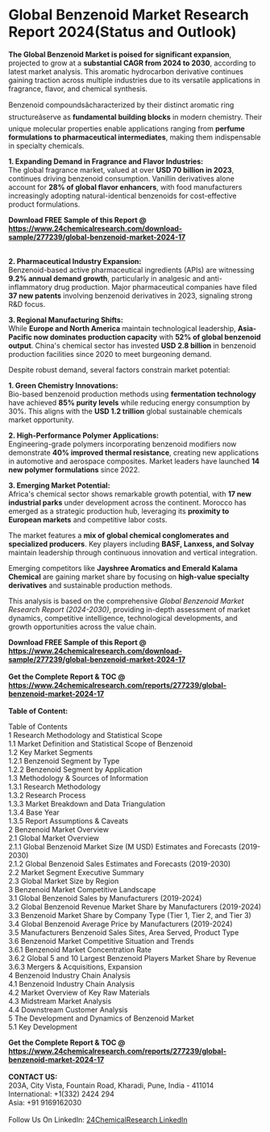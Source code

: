 <h1>Global Benzenoid Market Research Report 2024(Status and Outlook)</h1><p><strong>The Global Benzenoid Market is poised for significant expansion</strong>, projected to grow at a <strong>substantial CAGR from 2024 to 2030</strong>, according to latest market analysis. This aromatic hydrocarbon derivative continues gaining traction across multiple industries due to its versatile applications in fragrance, flavor, and chemical synthesis.</p><p>Benzenoid compoundsâcharacterized by their distinct aromatic ring structureâserve as <strong>fundamental building blocks</strong> in modern chemistry. Their unique molecular properties enable applications ranging from <strong>perfume formulations to pharmaceutical intermediates</strong>, making them indispensable in specialty chemicals.</p><p><strong>1. Expanding Demand in Fragrance and Flavor Industries:</strong><br>
The global fragrance market, valued at over <strong>USD 70 billion in 2023</strong>, continues driving benzenoid consumption. Vanillin derivatives alone account for <strong>28% of global flavor enhancers</strong>, with food manufacturers increasingly adopting natural-identical benzenoids for cost-effective product formulations.</p><div><b>Download FREE Sample of this Report @ 
            <a href="https://www.24chemicalresearch.com/download-sample/277239/global-benzenoid-market-2024-17">
            https://www.24chemicalresearch.com/download-sample/277239/global-benzenoid-market-2024-17</a></b></div><br><p><strong>2. Pharmaceutical Industry Expansion:</strong><br>
Benzenoid-based active pharmaceutical ingredients (APIs) are witnessing <strong>9.2% annual demand growth</strong>, particularly in analgesic and anti-inflammatory drug production. Major pharmaceutical companies have filed <strong>37 new patents</strong> involving benzenoid derivatives in 2023, signaling strong R&amp;D focus.</p><p><strong>3. Regional Manufacturing Shifts:</strong><br>
While <strong>Europe and North America</strong> maintain technological leadership, <strong>Asia-Pacific now dominates production capacity</strong> with <strong>52% of global benzenoid output</strong>. China's chemical sector has invested <strong>USD 2.8 billion</strong> in benzenoid production facilities since 2020 to meet burgeoning demand.</p><p>Despite robust demand, several factors constrain market potential:</p><p><strong>1. Green Chemistry Innovations:</strong><br>
Bio-based benzenoid production methods using <strong>fermentation technology</strong> have achieved <strong>85% purity levels</strong> while reducing energy consumption by 30%. This aligns with the <strong>USD 1.2 trillion</strong> global sustainable chemicals market opportunity.</p><p><strong>2. High-Performance Polymer Applications:</strong><br>
Engineering-grade polymers incorporating benzenoid modifiers now demonstrate <strong>40% improved thermal resistance</strong>, creating new applications in automotive and aerospace composites. Market leaders have launched <strong>14 new polymer formulations</strong> since 2022.</p><p><strong>3. Emerging Market Potential:</strong><br>
Africa's chemical sector shows remarkable growth potential, with <strong>17 new industrial parks</strong> under development across the continent. Morocco has emerged as a strategic production hub, leveraging its <strong>proximity to European markets</strong> and competitive labor costs.</p><p>The market features a <strong>mix of global chemical conglomerates and specialized producers</strong>. Key players including <strong>BASF, Lanxess, and Solvay</strong> maintain leadership through continuous innovation and vertical integration.</p><p>Emerging competitors like <strong>Jayshree Aromatics and Emerald Kalama Chemical</strong> are gaining market share by focusing on <strong>high-value specialty derivatives</strong> and sustainable production methods.</p><p>This analysis is based on the comprehensive <em>Global Benzenoid Market Research Report (2024-2030)</em>, providing in-depth assessment of market dynamics, competitive intelligence, technological developments, and growth opportunities across the value chain.</p><div><b>Download FREE Sample of this Report @ 
            <a href="https://www.24chemicalresearch.com/download-sample/277239/global-benzenoid-market-2024-17">
            https://www.24chemicalresearch.com/download-sample/277239/global-benzenoid-market-2024-17</a></b></div><br><div><b>Get the Complete Report & TOC @ 
            <a href="https://www.24chemicalresearch.com/reports/277239/global-benzenoid-market-2024-17">
            https://www.24chemicalresearch.com/reports/277239/global-benzenoid-market-2024-17</a></b></div><br>
            <b>Table of Content:</b><p>Table of Contents<br />
1 Research Methodology and Statistical Scope<br />
1.1 Market Definition and Statistical Scope of Benzenoid<br />
1.2 Key Market Segments<br />
1.2.1 Benzenoid Segment by Type<br />
1.2.2 Benzenoid Segment by Application<br />
1.3 Methodology & Sources of Information<br />
1.3.1 Research Methodology<br />
1.3.2 Research Process<br />
1.3.3 Market Breakdown and Data Triangulation<br />
1.3.4 Base Year<br />
1.3.5 Report Assumptions & Caveats<br />
2 Benzenoid Market Overview<br />
2.1 Global Market Overview<br />
2.1.1 Global Benzenoid Market Size (M USD) Estimates and Forecasts (2019-2030)<br />
2.1.2 Global Benzenoid Sales Estimates and Forecasts (2019-2030)<br />
2.2 Market Segment Executive Summary<br />
2.3 Global Market Size by Region<br />
3 Benzenoid Market Competitive Landscape<br />
3.1 Global Benzenoid Sales by Manufacturers (2019-2024)<br />
3.2 Global Benzenoid Revenue Market Share by Manufacturers (2019-2024)<br />
3.3 Benzenoid Market Share by Company Type (Tier 1, Tier 2, and Tier 3)<br />
3.4 Global Benzenoid Average Price by Manufacturers (2019-2024)<br />
3.5 Manufacturers Benzenoid Sales Sites, Area Served, Product Type<br />
3.6 Benzenoid Market Competitive Situation and Trends<br />
3.6.1 Benzenoid Market Concentration Rate<br />
3.6.2 Global 5 and 10 Largest Benzenoid Players Market Share by Revenue<br />
3.6.3 Mergers & Acquisitions, Expansion<br />
4 Benzenoid Industry Chain Analysis<br />
4.1 Benzenoid Industry Chain Analysis<br />
4.2 Market Overview of Key Raw Materials<br />
4.3 Midstream Market Analysis<br />
4.4 Downstream Customer Analysis<br />
5 The Development and Dynamics of Benzenoid Market <br />
5.1 Key Development</p><div><b>Get the Complete Report & TOC @ 
            <a href="https://www.24chemicalresearch.com/reports/277239/global-benzenoid-market-2024-17">
            https://www.24chemicalresearch.com/reports/277239/global-benzenoid-market-2024-17</a></b></div><br><b>CONTACT US:</b><br>
            203A, City Vista, Fountain Road, Kharadi, Pune, India - 411014<br>
            International: +1(332) 2424 294<br>
            Asia: +91 9169162030 <br><br>
            Follow Us On LinkedIn: <a href="https://www.linkedin.com/company/24chemicalresearch/">24ChemicalResearch LinkedIn</a>